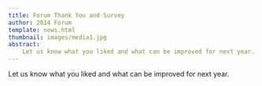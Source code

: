 ```yaml
---
title: Forum Thank You and Survey
author: 2014 Forum
template: news.html
thumbnail: images/media1.jpg
abstract:
    Let us know what you liked and what can be improved for next year.
---
```


Let us know what you liked and what can be improved for next year.

